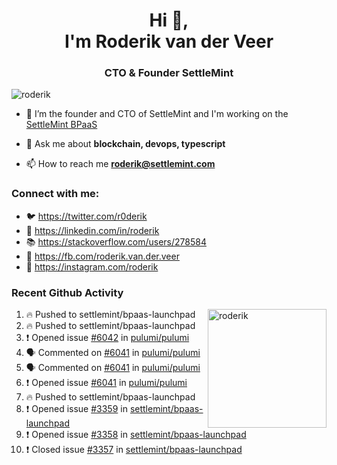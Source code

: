 <h1 align="center">Hi 👋,<br/> I'm Roderik van der Veer</h1>
<h3 align="center">CTO & Founder SettleMint</h3>

<p align="left"> <img src="https://komarev.com/ghpvc/?username=roderik" alt="roderik" /> </p>

- 🔭 I’m the founder and CTO of SettleMint and I'm working on the [SettleMint BPaaS](https://settlemint.com)

- 💬 Ask me about **blockchain, devops, typescript**

- 📫 How to reach me **roderik@settlemint.com**



### Connect with me:

- 🐦 https://twitter.com/r0derik
- 🏢 https://linkedin.com/in/roderik
- 📚 https://stackoverflow.com/users/278584
- 🙊 https://fb.com/roderik.van.der.veer
- 📸 https://instagram.com/roderik

### Recent Github Activity
<img src="https://github-readme-stats.vercel.app/api?username=roderik&show_icons=true&count_private=true" alt="roderik" align="right" height="190" />

<!--START_SECTION:activity-->
1. 🔥 Pushed to settlemint/bpaas-launchpad
2. 🔥 Pushed to settlemint/bpaas-launchpad
3. ❗️ Opened issue [#6042](https://github.com/pulumi/pulumi/issues/6042) in [pulumi/pulumi](https://github.com/pulumi/pulumi)
4. 🗣 Commented on [#6041](https://github.com/pulumi/pulumi/issues/6041) in [pulumi/pulumi](https://github.com/pulumi/pulumi)
5. 🗣 Commented on [#6041](https://github.com/pulumi/pulumi/issues/6041) in [pulumi/pulumi](https://github.com/pulumi/pulumi)
6. ❗️ Opened issue [#6041](https://github.com/pulumi/pulumi/issues/6041) in [pulumi/pulumi](https://github.com/pulumi/pulumi)
7. 🔥 Pushed to settlemint/bpaas-launchpad
8. ❗️ Opened issue [#3359](https://github.com/settlemint/bpaas-launchpad/issues/3359) in [settlemint/bpaas-launchpad](https://github.com/settlemint/bpaas-launchpad)
9. ❗️ Opened issue [#3358](https://github.com/settlemint/bpaas-launchpad/issues/3358) in [settlemint/bpaas-launchpad](https://github.com/settlemint/bpaas-launchpad)
10. ❗️ Closed issue [#3357](https://github.com/settlemint/bpaas-launchpad/issues/3357) in [settlemint/bpaas-launchpad](https://github.com/settlemint/bpaas-launchpad)
<!--END_SECTION:activity-->